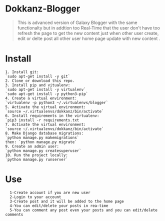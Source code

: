 # Dokkanz-Blogger
> This is advanced version of Galaxy Blogger with the same functionalty but in addtion too 
Real-Time that the user don't have too refresh the page to get the new content just when other 
user create, edit or delte post all other user home page update with new content .

# Install

    1. Install git:  
    `sudo apt-get install -y git`
    2. Clone or download this repo.
    3. Install pip and vitualenv:  
    `sudo apt-get install -y virtualenv`  
    `sudo apt-get install -y python3-pip`
    4. Create a virtual environment:  
    `virtualenv -p python3 ~/.virtualenvs/blogger`
    5. Activate the virtual environment:  
    `source ~/.virtualenvs/dokkanz/bin/activate`
    6. Install requirements in the virtualenv:  
    `pip3 install -r requirements.txt
    7. Activate the virtual environment:  
    `source ~/.virtualenvs/dokkanz/bin/activate`
    8. Make Django database migrations:
    `python manage.py makemigrations`  
    then: `python manage.py migrate`
    9. Create an admin user:  
    `python manage.py createsuperuser`
    10. Run the project locally:  
    `python manage.py runserver`
# Use

      1-Create account if you are new user
      2-Login to your account 
      3-Create post and it will be added to the home page
      4-You can edit/delete your posts in rea-time
      5-You can comment any post even your posts and you can edit/delete comments

